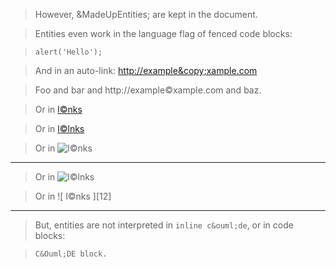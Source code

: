 > However, &MadeUpEntities; are kept in the document.

> Entities even work in the language flag of fenced code blocks:

> ```some&copy;language
> alert('Hello');
> ```

> And in an auto-link: <http://example&copy;xample.com>

> Foo and bar and http://example&copy;xample.com and baz.

> Or in [l&copy;nks](
>   ~/some&copy;file "in some pl&copy;ce")

> Or in [l&copy;lnks](
>   <~/some&copy;file>
>   "in some pl&copy;ce")

> Or in ![
>   l&copy;nks
> ](
>   ~/some&copy;file "in some pl&copy;ce")

***

> Or in ![l&copy;lnks](
>   <~/some&copy;file>
>   "in some pl&copy;ce")

> Or in ![
>   l&copy;nks
> ][12]

> [1]: http://example&copy;xample.com "in some
> pl&copy;ce"

> [
>   1
> ]: http://example&copy;xample.com "in some
> pl&copy;ce"

***

> But, entities are not interpreted in `inline c&ouml;de`, or in
> code blocks:

>     C&Ouml;DE block.

